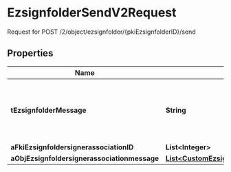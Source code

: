 

# EzsignfolderSendV2Request

Request for POST /2/object/ezsignfolder/{pkiEzsignfolderID}/send

## Properties

| Name | Type | Description | Notes |
|------------ | ------------- | ------------- | -------------|
|**tEzsignfolderMessage** | **String** | A custom text message that will be added to the email sent. |  |
|**aFkiEzsignfoldersignerassociationID** | **List&lt;Integer&gt;** |  |  |
|**aObjEzsignfoldersignerassociationmessage** | [**List&lt;CustomEzsignfoldersignerassociationmessageRequest&gt;**](CustomEzsignfoldersignerassociationmessageRequest.md) |  |  |



